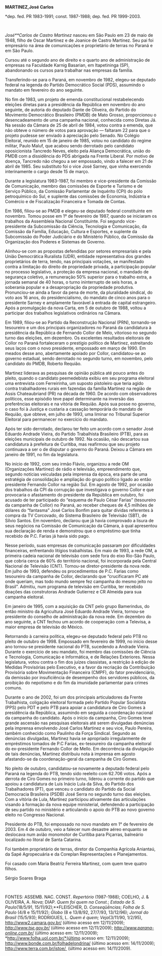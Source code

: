 **MARTINEZ,****José Carlos******

\*dep. fed. PR 1983-1991; const. 1987-1988; dep. fed. PR 1999-2003.

 

*José**Carlos de Castro Martinez* nasceu em São Paulo em 23 de maio de
1948, filho de Oscar Martinez e de Joanice de Castro Martinez. Seu pai
foi empresário na área de comunicações e proprietário de terras no
Paraná e em São Paulo.

Cursou até o segundo ano de direito e o quarto ano de administração de
empresas na Faculdade Karnig Basarian, em Itapetininga (SP), abandonando
os cursos para trabalhar nas empresas da família.

Transferindo-se para o Paraná, em novembro de 1982, elegeu-se deputado
federal na legenda do Partido Democrático Social (PDS), assumindo o
mandato em fevereiro do ano seguinte.

No fim de 1983, um projeto de emenda constitucional restabelecendo
eleições diretas para a presidência da República em novembro do ano
seguinte, de autoria do deputado Dante de Oliveira, do Partido do
Movimento Democrático Brasileiro (PMDB) de Mato Grosso, proporcionou o
desencadeamento de uma campanha nacional, conhecida como Diretas Já. Na
sessão da Câmara de 25 de abril de 1984, votou contra a emenda, que não
obteve o número de votos para aprovação — faltaram 22 para que o projeto
pudesse ser enviado à apreciação pelo Senado. No Colégio Eleitoral,
reunido em 15 de janeiro de 1985, votou no candidato do regime militar,
Paulo Maluf, que acabou sendo derrotado pelo candidato oposicionista
Tancredo Neves, eleito pela Aliança Democrática, união do PMDB com a
dissidência do PDS abrigada na Frente Liberal. Por motivo de doença,
Tancredo não chegou a ser empossado, vindo a falecer em 21 de abril de
1985. Seu substituto foi o vice José Sarney, que vinha exercendo
interinamente o cargo desde 15 de março.

Durante a legislatura 1983-1987, foi membro e vice-presidente da
Comissão de Comunicação, membro das comissões de Esporte e Turismo e de
Serviço Público, da Comissão Parlamentar de Inquérito (CPI) do pólo
petroquímico do Sul, e suplente das comissões de Economia, Indústria e
Comércio e de Fiscalização Financeira e Tomada de Contas.

Em 1986, filiou-se ao PMDB e elegeu-se deputado federal constituinte em
novembro. Tomou posse em 1º de fevereiro de 1987, quando se iniciaram os
trabalhos da Assembleia Nacional Constituinte. Foi segundo
vice-presidente da Subcomissão da Ciência, Tecnologia e Comunicação, da
Comissão da Família, Educação, Cultura e Esportes, e suplente da
Subcomissão do Poder Judiciário e do Ministério Público, da Comissão da
Organização dos Poderes e Sistemas de Governo.

Alinhou-se com as propostas defendidas por setores empresariais e pela
União Democrática Ruralista (UDR), entidade representativa dos grandes
proprietários de terra, tendo, nas principais votações, se manifestado
contra a limitação do direito de propriedade privada, a participação
popular no processo legislativo, a proteção da empresa nacional, o
mandado de segurança coletivo, a remuneração 50% superior para o
trabalho extra, a jornada semanal de 40 horas, o turno ininterrupto de
seis horas, a soberania popular e a desapropriação da propriedade
produtiva. Pronunciou-se ainda a favor da pena de morte, da pluralidade
sindical, do voto aos 16 anos, do presidencialismo, do mandato de cinco
anos para o presidente Sarney e amplamente favorável à entrada de
capital estrangeiro. Após a promulgação da nova Carta, em 5 de outubro
de 1988, voltou a participar dos trabalhos legislativos ordinários na
Câmara.

Em 1989, filiou-se ao Partido da Reconstrução Nacional (PRN),
tornando-se tesoureiro e um dos principais organizadores no Paraná da
candidatura à presidência da República de Fernando Collor de Melo,
vitorioso no segundo turno das eleições, em dezembro. Os excelentes
resultados eleitorais de Collor no Paraná fortaleceram o prestígio
político de Martinez, estreitando seus laços com o novo presidente,
empossado em março de 1990. Em meados desse ano, abertamente apoiado por
Collor, candidatou-se ao governo estadual, sendo derrotado no segundo
turno, em novembro, pelo candidato do PMDB, Roberto Requião.

Martinez liderava as pesquisas de opinião pública até pouco antes do
pleito, quando o candidato peemedebista exibiu em seu programa eleitoral
uma entrevista com Ferreirinha, um suposto pistoleiro que teria agido
contra trabalhadores rurais em fazendas da família Martinez na região de
Assis Chateaubriand (PR) na década de 1960. De acordo com observadores
políticos, esse episódio teve papel determinante na inversão das
preferências eleitorais e na vitória de Requião. Após sua posse no
governo, o caso foi à Justiça e custaria a cassação temporária do
mandato de Requião, que obteve, em julho de 1993, uma liminar no
Tribunal Superior Eleitoral para permanecer no exercício do mandato.

Após ter sido derrotado, declarou ter feito um acordo com o senador José
Eduardo Andrade Vieira, do Partido Trabalhista Brasileiro (PTB), para as
eleições municipais de outubro de 1992. Na ocasião, não descartou sua
candidatura à prefeitura de Curitiba, mas reafirmou que seu projeto
continuava a ser o de disputar o governo do Paraná. Deixou a Câmara em
janeiro de 1991, no fim da legislatura.

No início de 1992, com seu irmão Flávio, organizou a rede OM
(Organizações Martinez) de rádio e televisão, empreendimento que,
segundo notícias veiculadas pela imprensa da época, era parte de uma
estratégia de consolidação e ampliação do grupo político ligado ao então
presidente Fernando Collor na região Sul. Em agosto de 1992, por ocasião
dos trabalhos da CPI da corrupção que investigava o governo Collor e que
provocaria o afastamento do presidente da República em outubro, foi
acusado de ter participado do “esquema de Paulo César Farias”
(tesoureiro da campanha de Collor) no Paraná, ao receber cheques de 4,5
milhões de dólares do “fantasma” José Carlos Bonfim para quitar dívidas
referentes à compra da TV Corcovado, do Sistema Brasileiro de Televisão
(SBT), de Sílvio Santos. Em novembro, declarou que já havia comprovado a
lisura de seus negócios na Comissão de Comunicação da Câmara, à qual
apresentou sua declaração de renda e demonstrou que o empréstimo que
tinha recebido de P.C. Farias já havia sido pago.

Nesse período, suas empresas de comunicação passaram por dificuldades
financeiras, enfrentando litígios trabalhistas. Em maio de 1993, a rede
OM, a primeira cadeia nacional de televisão com sede fora do eixo
Rio-São Paulo, que cobria cerca de 60% do território nacional, foi
incorporada pela Central Nacional de Televisão (CNT). Tornou-se
diretor-presidente da nova rede. Em julho de 1993, defendeu os
procedimentos de P.C. Farias como tesoureiro da campanha de Collor,
declarando que “crucificaram PC até onde queriam, mas todo mundo sempre
fez campanha do mesmo jeito no Brasil”. Admitiu, num programa de
televisão em Curitiba, ter recebido doações das construtoras Andrade
Gutierrez e CR Almeida para sua campanha eleitoral.

Em janeiro de 1995, com a aquisição da CNT pelo grupo Bamerindus, do
então ministro da Agricultura José Eduardo Andrade Vieira, tornou-se
presidente do conselho de administração da nova rede. Em dezembro do ano
seguinte, a CNT fechou um acordo de cooperação com a Televisa, a maior
empresa de televisão do México.

Retornando à carreira política, elegeu-se deputado federal pelo PTB no
pleito de outubro de 1998. Empossado em fevereiro de 1999, no início
desse ano tornou-se presidente nacional do PTB, sucedendo a Andrade
Vieira. Durante o exercício de seu mandato, foi membro das comissões de
Ciência e Tecnologia, Comunicação e Informática, e de Relações
Exteriores. Nessa legislatura, votou contra o fim dos juízes classistas,
a restrição à edição de Medidas Provisórias pelo Executivo, e a favor da
recriação da Contribuição Provisória sobre Movimentação Financeira
(CMPF), do fator previdenciário, da demissão por insuficiência de
desempenho dos servidores públicos, da proibição do nepotismo e do fim
da imunidade parlamentar para crimes comuns.

Durante o ano de 2002, foi um dos principais articuladores da Frente
Trabalhista, coligação eleitoral formada pelo Partido Popular Socialista
(PPS) pelo PDT e pelo PTB para apoiar a candidatura de Ciro Gomes à
presidência da República, assumindo em seguida a coordenação nacional da
campanha do candidato. Após o início da campanha, Ciro Gomes teve grande
ascensão nas pesquisas eleitorais até serem divulgadas denúncias pela
imprensa envolvendo José Carlos Martinez e seu vice, Paulo Pereira,
também conhecido como Paulinho da Força Sindical. Segundo as denúncias
divulgadas, Martinez havia se apropriado irregularmente de empréstimos
tomados de P.C Farias, ex-tesoureiro da campanha eleitoral do
ex-presidente Fernando Collor de Mello. Em decorrência da divulgação de
tais denúncias, Martinez distribuiu nota à imprensa em agosto
afastando-se da coordenação-geral da campanha de Ciro Gomes.

No pleito de outubro, candidatou-se novamente a deputado federal pelo
Paraná na legenda do PTB, tendo sido reeleito com 62.706 votos. Após a
derrota de Ciro Gomes no primeiro turno, liderou a corrente do partido
que apoiou a candidatura de Luis Inácio Lula da Silva, do Partido dos
Trabalhadores (PT), que venceu o candidato do Partido da Social
Democracia Brasileira (PSDB) José Serra no segundo turno das eleições.
Com a vitória de Lula, Martinez participou ativamente das articulações
visando à formação da nova equipe ministerial, defendendo a participação
de seu partido no ministério e articulando o apoio do PTB ao novo
governo eleito no Congresso Nacional.

Presidente do PTB, foi empossado no novo mandato em 1° de fevereiro de
2003. Em 4 de outubro, veio a falecer num desastre aéreo enquanto se
deslocava num avião monomotor de Curitiba para Piçarras, balneário
localizado no litoral de Santa Catarina.  

Foi também proprietário de terras, diretor da Companhia Agrícola
Aniantaú, da Sapé Agropecuária e da Coreplan Representações e
Planejamentos.

Foi casado com Maria Beatriz Ferreira Martinez, com quem teve quatro
filhos.

Sérgio Soares Braga

 

FONTES: ASSEMB. NAC. CONST. *Repertório* (1987-1988); COELHO, J. &
OLIVEIRA, A. *Nova*; DIAP. *Quem foi quem na Const.*; *Estado de S.
Paulo*(18/5/91, 15/11/92);**FLEISCHER, D. *Conseqüências*; *Folha de S.
Paulo* (4/8 e 15/11/92); *Globo* (8 e 13/8/92, 27/7/93, 13/12/96);
*Jornal do Brasil* (15/5/93); RODRIGUES, L. *Quem é
quem;* *Veja*(3/11/90, 1/2/95), http://www2.camara.gov.br/ (último
acesso em 12/11/2009); *http://www.tse.gov.br/* (último acesso em
12/11/2009); *http://www.parana-online.com.br/* (último acesso em:
12/11/2009); *http://www.folha.uol.com.br/*(último acesso em:
12/11/2009); http://www.bonde.com.br/folhadelondrina/ (último acesso em:
14/11/2009); http://www.terra.com.br/istoe/  (último acesso em:
14/11/2009).

 
